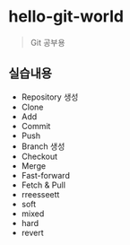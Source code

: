 # hello-git-world

> Git 공부용

## 실습내용

- Repository 생성
- Clone
- Add
- Commit
- Push
- Branch 생성
- Checkout
- Merge
 - Fast-forward
- Fetch & Pull
- rreesseett
 - soft
 - mixed
 - hard
- revert
